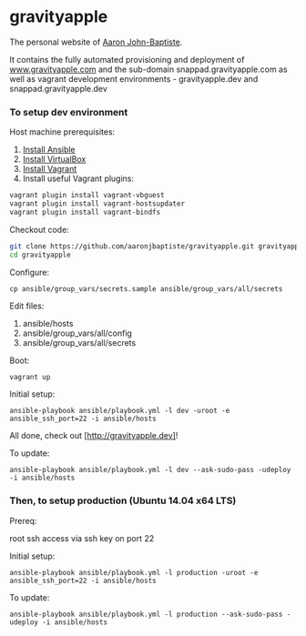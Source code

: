 gravityapple
============

The personal website of [Aaron John-Baptiste](http://gravityapple.com). 

It contains the fully automated provisioning and deployment of www.gravityapple.com and the sub-domain snappad.gravityapple.com as well as vagrant development environments - gravityapple.dev and snappad.gravityapple.dev

### To setup dev environment

Host machine prerequisites:

1. [Install Ansible](http://docs.ansible.com/intro_installation.html#running-from-source)
2. [Install VirtualBox](https://www.virtualbox.org/wiki/Downloads)
3. [Install Vagrant](http://downloads.vagrantup.com)
4. Install useful Vagrant plugins:

```bash
vagrant plugin install vagrant-vbguest
vagrant plugin install vagrant-hostsupdater
vagrant plugin install vagrant-bindfs
```

Checkout code:

```bash
git clone https://github.com/aaronjbaptiste/gravityapple.git gravityapple
cd gravityapple
```

Configure:

```
cp ansible/group_vars/secrets.sample ansible/group_vars/all/secrets
```

Edit files:

1. ansible/hosts
2. ansible/group_vars/all/config
3. ansible/group_vars/all/secrets

Boot:

```bash
vagrant up
```

Initial setup:

```
ansible-playbook ansible/playbook.yml -l dev -uroot -e ansible_ssh_port=22 -i ansible/hosts
```

All done, check out [http://gravityapple.dev]!

To update:
```
ansible-playbook ansible/playbook.yml -l dev --ask-sudo-pass -udeploy -i ansible/hosts
```

### Then, to setup production (Ubuntu 14.04 x64 LTS)

Prereq:

root ssh access via ssh key on port 22

Initial setup:

```
ansible-playbook ansible/playbook.yml -l production -uroot -e ansible_ssh_port=22 -i ansible/hosts
```

To update:

```
ansible-playbook ansible/playbook.yml -l production --ask-sudo-pass -udeploy -i ansible/hosts
```